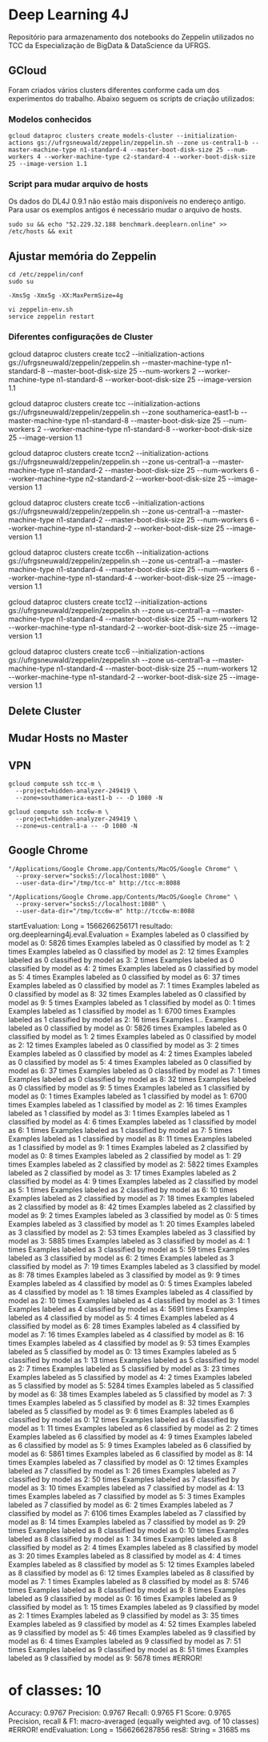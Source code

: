 # Deep Learning 4J

Repositório para armazenamento dos notebooks do Zeppelin utilizados no TCC da Especialização de BigData & DataScience da UFRGS.

## GCloud

Foram criados vários clusters diferentes conforme cada um dos experimentos do trabalho. Abaixo seguem os scripts de criação utilizados:

### Modelos conhecidos

```
gcloud dataproc clusters create models-cluster --initialization-actions gs://ufrgsneuwald/zeppelin/zeppelin.sh --zone us-central1-b --master-machine-type n1-standard-4 --master-boot-disk-size 25 --num-workers 4 --worker-machine-type c2-standard-4 --worker-boot-disk-size 25 --image-version 1.1
```

### Script para mudar arquivo de hosts

Os dados do DL4J 0.9.1 não estão mais disponíveis no endereço antigo. Para usar os exemplos antigos é necessário mudar o arquivo de hosts.

```
sudo su && echo "52.229.32.188 benchmark.deeplearn.online" >> /etc/hosts && exit
```

## Ajustar memória do Zeppelin
```
cd /etc/zeppelin/conf
sudo su

-Xms5g -Xmx5g -XX:MaxPermSize=4g

vi zeppelin-env.sh
service zeppelin restart
```

### Diferentes configurações de Cluster


gcloud dataproc clusters create tcc2 --initialization-actions gs://ufrgsneuwald/zeppelin/zeppelin.sh --master-machine-type n1-standard-8 --master-boot-disk-size 25 --num-workers 2 --worker-machine-type n1-standard-8 --worker-boot-disk-size 25 --image-version 1.1

gcloud dataproc clusters create tcc --initialization-actions gs://ufrgsneuwald/zeppelin/zeppelin.sh --zone southamerica-east1-b --master-machine-type n1-standard-8 --master-boot-disk-size 25 --num-workers 2 --worker-machine-type n1-standard-8 --worker-boot-disk-size 25 --image-version 1.1

gcloud dataproc clusters create tccn2 --initialization-actions gs://ufrgsneuwald/zeppelin/zeppelin.sh --zone us-central1-a --master-machine-type n1-standard-2 --master-boot-disk-size 25 --num-workers 6 --worker-machine-type n2-standard-2 --worker-boot-disk-size 25 --image-version 1.1

gcloud dataproc clusters create tcc6 --initialization-actions gs://ufrgsneuwald/zeppelin/zeppelin.sh --zone us-central1-a --master-machine-type n1-standard-2 --master-boot-disk-size 25 --num-workers 6 --worker-machine-type n1-standard-2 --worker-boot-disk-size 25 --image-version 1.1

gcloud dataproc clusters create tcc6h --initialization-actions gs://ufrgsneuwald/zeppelin/zeppelin.sh --zone us-central1-a --master-machine-type n1-standard-4 --master-boot-disk-size 25 --num-workers 6 --worker-machine-type n1-standard-4 --worker-boot-disk-size 25 --image-version 1.1

gcloud dataproc clusters create tcc12 --initialization-actions gs://ufrgsneuwald/zeppelin/zeppelin.sh --zone us-central1-a --master-machine-type n1-standard-4 --master-boot-disk-size 25 --num-workers 12 --worker-machine-type n1-standard-2 --worker-boot-disk-size 25 --image-version 1.1

gcloud dataproc clusters create tcc6 --initialization-actions gs://ufrgsneuwald/zeppelin/zeppelin.sh --zone us-central1-a --master-machine-type n1-standard-4 --master-boot-disk-size 25 --num-workers 12 --worker-machine-type n1-standard-2 --worker-boot-disk-size 25 --image-version 1.1

## Delete Cluster

## Mudar Hosts no Master

## VPN
```
gcloud compute ssh tcc-m \
  --project=hidden-analyzer-249419 \
  --zone=southamerica-east1-b -- -D 1080 -N
```

```
gcloud compute ssh tcc6w-m \
  --project=hidden-analyzer-249419 \
  --zone=us-central1-a -- -D 1080 -N
```

## Google Chrome
```
"/Applications/Google Chrome.app/Contents/MacOS/Google Chrome" \
  --proxy-server="socks5://localhost:1080" \
  --user-data-dir="/tmp/tcc-m" http://tcc-m:8088
  ```

```
"/Applications/Google Chrome.app/Contents/MacOS/Google Chrome" \
  --proxy-server="socks5://localhost:1080" \
  --user-data-dir="/tmp/tcc6w-m" http://tcc6w-m:8088
```





startEvaluation: Long = 1566266256171
resultado: org.deeplearning4j.eval.Evaluation =
Examples labeled as 0 classified by model as 0: 5826 times
Examples labeled as 0 classified by model as 1: 2 times
Examples labeled as 0 classified by model as 2: 12 times
Examples labeled as 0 classified by model as 3: 2 times
Examples labeled as 0 classified by model as 4: 2 times
Examples labeled as 0 classified by model as 5: 4 times
Examples labeled as 0 classified by model as 6: 37 times
Examples labeled as 0 classified by model as 7: 1 times
Examples labeled as 0 classified by model as 8: 32 times
Examples labeled as 0 classified by model as 9: 5 times
Examples labeled as 1 classified by model as 0: 1 times
Examples labeled as 1 classified by model as 1: 6700 times
Examples labeled as 1 classified by model as 2: 16 times
Examples l...
Examples labeled as 0 classified by model as 0: 5826 times
Examples labeled as 0 classified by model as 1: 2 times
Examples labeled as 0 classified by model as 2: 12 times
Examples labeled as 0 classified by model as 3: 2 times
Examples labeled as 0 classified by model as 4: 2 times
Examples labeled as 0 classified by model as 5: 4 times
Examples labeled as 0 classified by model as 6: 37 times
Examples labeled as 0 classified by model as 7: 1 times
Examples labeled as 0 classified by model as 8: 32 times
Examples labeled as 0 classified by model as 9: 5 times
Examples labeled as 1 classified by model as 0: 1 times
Examples labeled as 1 classified by model as 1: 6700 times
Examples labeled as 1 classified by model as 2: 16 times
Examples labeled as 1 classified by model as 3: 1 times
Examples labeled as 1 classified by model as 4: 6 times
Examples labeled as 1 classified by model as 6: 1 times
Examples labeled as 1 classified by model as 7: 5 times
Examples labeled as 1 classified by model as 8: 11 times
Examples labeled as 1 classified by model as 9: 1 times
Examples labeled as 2 classified by model as 0: 8 times
Examples labeled as 2 classified by model as 1: 29 times
Examples labeled as 2 classified by model as 2: 5822 times
Examples labeled as 2 classified by model as 3: 17 times
Examples labeled as 2 classified by model as 4: 9 times
Examples labeled as 2 classified by model as 5: 1 times
Examples labeled as 2 classified by model as 6: 10 times
Examples labeled as 2 classified by model as 7: 18 times
Examples labeled as 2 classified by model as 8: 42 times
Examples labeled as 2 classified by model as 9: 2 times
Examples labeled as 3 classified by model as 0: 5 times
Examples labeled as 3 classified by model as 1: 20 times
Examples labeled as 3 classified by model as 2: 53 times
Examples labeled as 3 classified by model as 3: 5885 times
Examples labeled as 3 classified by model as 4: 1 times
Examples labeled as 3 classified by model as 5: 59 times
Examples labeled as 3 classified by model as 6: 2 times
Examples labeled as 3 classified by model as 7: 19 times
Examples labeled as 3 classified by model as 8: 78 times
Examples labeled as 3 classified by model as 9: 9 times
Examples labeled as 4 classified by model as 0: 5 times
Examples labeled as 4 classified by model as 1: 18 times
Examples labeled as 4 classified by model as 2: 10 times
Examples labeled as 4 classified by model as 3: 1 times
Examples labeled as 4 classified by model as 4: 5691 times
Examples labeled as 4 classified by model as 5: 4 times
Examples labeled as 4 classified by model as 6: 28 times
Examples labeled as 4 classified by model as 7: 16 times
Examples labeled as 4 classified by model as 8: 16 times
Examples labeled as 4 classified by model as 9: 53 times
Examples labeled as 5 classified by model as 0: 13 times
Examples labeled as 5 classified by model as 1: 13 times
Examples labeled as 5 classified by model as 2: 7 times
Examples labeled as 5 classified by model as 3: 23 times
Examples labeled as 5 classified by model as 4: 2 times
Examples labeled as 5 classified by model as 5: 5284 times
Examples labeled as 5 classified by model as 6: 38 times
Examples labeled as 5 classified by model as 7: 3 times
Examples labeled as 5 classified by model as 8: 32 times
Examples labeled as 5 classified by model as 9: 6 times
Examples labeled as 6 classified by model as 0: 12 times
Examples labeled as 6 classified by model as 1: 11 times
Examples labeled as 6 classified by model as 2: 2 times
Examples labeled as 6 classified by model as 4: 9 times
Examples labeled as 6 classified by model as 5: 9 times
Examples labeled as 6 classified by model as 6: 5861 times
Examples labeled as 6 classified by model as 8: 14 times
Examples labeled as 7 classified by model as 0: 12 times
Examples labeled as 7 classified by model as 1: 26 times
Examples labeled as 7 classified by model as 2: 50 times
Examples labeled as 7 classified by model as 3: 10 times
Examples labeled as 7 classified by model as 4: 13 times
Examples labeled as 7 classified by model as 5: 3 times
Examples labeled as 7 classified by model as 6: 2 times
Examples labeled as 7 classified by model as 7: 6106 times
Examples labeled as 7 classified by model as 8: 14 times
Examples labeled as 7 classified by model as 9: 29 times
Examples labeled as 8 classified by model as 0: 10 times
Examples labeled as 8 classified by model as 1: 34 times
Examples labeled as 8 classified by model as 2: 4 times
Examples labeled as 8 classified by model as 3: 20 times
Examples labeled as 8 classified by model as 4: 4 times
Examples labeled as 8 classified by model as 5: 12 times
Examples labeled as 8 classified by model as 6: 12 times
Examples labeled as 8 classified by model as 7: 1 times
Examples labeled as 8 classified by model as 8: 5746 times
Examples labeled as 8 classified by model as 9: 8 times
Examples labeled as 9 classified by model as 0: 16 times
Examples labeled as 9 classified by model as 1: 15 times
Examples labeled as 9 classified by model as 2: 1 times
Examples labeled as 9 classified by model as 3: 35 times
Examples labeled as 9 classified by model as 4: 52 times
Examples labeled as 9 classified by model as 5: 46 times
Examples labeled as 9 classified by model as 6: 4 times
Examples labeled as 9 classified by model as 7: 51 times
Examples labeled as 9 classified by model as 8: 51 times
Examples labeled as 9 classified by model as 9: 5678 times
#ERROR!
# of classes: 10
Accuracy: 0.9767
Precision: 0.9767
Recall: 0.9765
F1 Score: 0.9765
Precision, recall & F1: macro-averaged (equally weighted avg. of 10 classes)
#ERROR!
endEvaluation: Long = 1566266287856
res8: String = 31685 ms
